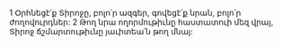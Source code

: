 1 Օրհնեցէ՛ք Տիրոջը, բոլո՛ր ազգեր,
գովեցէ՛ք նրան, բոլո՛ր ժողովուրդներ:
2 Թող նրա ողորմութիւնը հաստատուի մեզ վրայ,
Տիրոջ ճշմարտութիւնը յաւիտեա՛ն թող մնայ:
